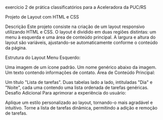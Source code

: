 exercício 2 de prática classificatórios para a Aceleradora da PUC/RS

Projeto de Layout com HTML e CSS

Descrição
Este projeto consiste na criação de um layout responsivo utilizando HTML e CSS. O layout é dividido em duas regiões distintas: um menu à esquerda e uma área de conteúdo principal. A largura e altura do layout são variáveis, ajustando-se automaticamente conforme o conteúdo da página.

Estrutura do Layout
Menu Esquerdo:

Uma imagem de um ícone padrão.
Um nome genérico abaixo da imagem.
Um texto contendo informações de contato.
Área de Conteúdo Principal:

Um título "Lista de tarefas".
Duas tabelas lado a lado, intituladas "Dia" e "Noite", cada uma contendo uma lista ordenada de tarefas genéricas.
Desafio Adicional
Para aprimorar a experiência do usuário:

Aplique um estilo personalizado ao layout, tornando-o mais agradável e intuitivo.
Torne a lista de tarefas dinâmica, permitindo a adição e remoção de tarefas.
